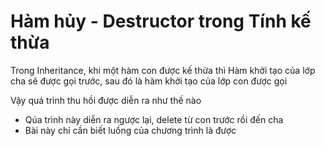 # Hàm hủy - Destructor trong Tính kế thừa 

Trong Inheritance, khi một hàm con được kế thừa thì
Hàm khởi tạo của lớp cha sẽ được gọi trước, sau đó là hàm khởi tạo của lớp con được gọi

Vậy quá trình thu hồi được diễn ra như thế nào
- Qúa trình này diễn ra ngược lại, delete từ con trước rồi đến cha 
- Bài này chỉ cần biết luồng của chương trình là được